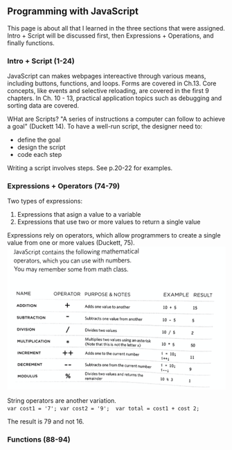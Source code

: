 ## Programming with JavaScript
This page is about all that I learned in the three sections that were assigned.  Intro + Script will be discussed first, then Expressions + Operations, and finally functions.  

### Intro + Script (1-24)
JavaScript can makes webpages intereactive through various means, including buttons, functions, and loops.  Forms are covered in Ch.13.  Core concepts, like events and selective reloading, are covered in the first 9 chapters.  In Ch. 10 - 13, practical application topics such as debugging and sorting data are covered. 

WHat are Scripts?  "A series of instructions a computer can follow to achieve a goal" (Duckett 14).  To have a well-run script, the designer need to:
- define the goal
- design the script
- code each step

Writing a script involves steps.  See p.20-22 for examples. 

### Expressions + Operators (74-79)

Two types of expressions:
1. Expressions that asign a value to a variable
2. Expressions that use two or more values to return a single value

Expressions rely on operators, which allow programmers to create a single value from one or more values (Duckett, 75). ![example](operatorsjs.jpg)

String operators are another variation.  
   `var cost1 = '7';
    var cost2 = '9'; 
    var total = cost1 + cost 2;`

The result is 79 and not 16.  

### Functions (88-94) 

 